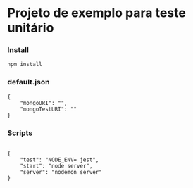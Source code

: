 # Projeto de exemplo para teste unitário

### Install

```
npm install
```

### default.json

```
{    
    "mongoURI": "",
    "mongoTestURI": ""
}
```


### Scripts

```

{
    "test": "NODE_ENV= jest",
    "start": "node server",
    "server": "nodemon server"
}
```
